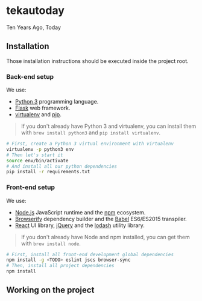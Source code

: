 # tekautoday
Ten Years Ago, Today

## Installation

Those installation instructions should be executed inside the project root.

### Back-end setup

We use:

- [Python 3](https://www.python.org/) programming language.
- [Flask](http://flask.pocoo.org/) web framework.
- [virtualenv](https://virtualenv.pypa.io/en/latest/) and [pip](https://pypi.python.org/pypi/pip).

> If you don't already have Python 3 and virtualenv, you can install them with `brew install python3` and `pip install virtualenv`.

~~~sh
# First, create a Python 3 virtual environment with virtualenv
virtualenv -p python3 env
# Then let's start it
source env/bin/activate
# And install all our python dependencies
pip install -r requirements.txt
~~~

### Front-end setup

We use:

- [Node.js](nodejs.org) JavaScript runtime and the [npm](https://www.npmjs.com/) ecosystem.
- [Browserify](http://browserify.org/) dependency builder and the [Babel](https://babeljs.io/) ES6/ES2015 transpiler.
- [React](https://facebook.github.io/react/) UI library, [jQuery](http://jquery.com/) and the [lodash](https://lodash.com/) utility library.

> If you don't already have Node and npm installed, you can get them with `brew install node`.

~~~sh
# First, install all front-end development global dependencies
npm install -g <TODO> eslint jscs browser-sync
# Then, install all project dependencies
npm install
~~~


## Working on the project

